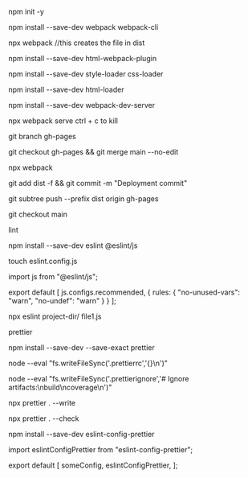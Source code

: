 npm init -y

npm install --save-dev webpack webpack-cli

npx webpack //this creates the file in dist

npm install --save-dev html-webpack-plugin

npm install --save-dev style-loader css-loader

npm install --save-dev html-loader

npm install --save-dev webpack-dev-server

npx webpack serve ctrl + c to kill

git branch gh-pages

git checkout gh-pages && git merge main --no-edit

npx webpack

git add dist -f && git commit -m "Deployment commit"

git subtree push --prefix dist origin gh-pages

git checkout main

lint

npm install --save-dev eslint @eslint/js

touch eslint.config.js

import js from "@eslint/js";

export default [
js.configs.recommended,
{
rules: {
"no-unused-vars": "warn",
"no-undef": "warn"
}
}
];

npx eslint project-dir/ file1.js

prettier

npm install --save-dev --save-exact prettier

node --eval "fs.writeFileSync('.prettierrc','{}\n')"

node --eval "fs.writeFileSync('.prettierignore','# Ignore artifacts:\nbuild\ncoverage\n')"

npx prettier . --write

npx prettier . --check

npm install --save-dev eslint-config-prettier

import eslintConfigPrettier from "eslint-config-prettier";

export default [
someConfig,
eslintConfigPrettier,
];
